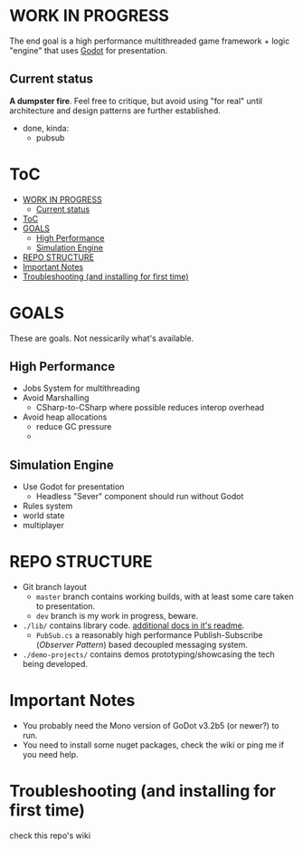 WORK IN PROGRESS
=============

The end goal is a high performance multithreaded game framework + logic "engine" that uses [Godot](https://godotengine.org/) for presentation.

Current status
-------
**A dumpster fire**.  Feel free to critique, but avoid using "for real" until architecture and  design patterns are further established.

- done, kinda:
  - pubsub


ToC
===
- [WORK IN PROGRESS](#work-in-progress)
	- [Current status](#current-status)
- [ToC](#toc)
- [GOALS](#goals)
	- [High Performance](#high-performance)
	- [Simulation Engine](#simulation-engine)
- [REPO STRUCTURE](#repo-structure)
- [Important Notes](#important-notes)
- [Troubleshooting (and installing for first time)](#troubleshooting-and-installing-for-first-time)


GOALS
========
These are goals.  Not nessicarily what's available.

High Performance
------------
- Jobs System for multithreading
- Avoid Marshalling
  - CSharp-to-CSharp where possible reduces interop overhead
- Avoid heap allocations
  - reduce GC pressure
  - 

Simulation Engine
------------
- Use Godot for presentation
  - Headless "Sever" component should run without Godot
- Rules system
- world state
- multiplayer

REPO STRUCTURE
==============

- Git branch layout
   - ```master``` branch contains working builds, with at least some care taken to presentation.  
   - ```dev``` branch is my work in progress, beware.
- ```./lib/``` contains library code.  [additional docs in it's readme](./lib/readme.md).
   - ```PubSub.cs``` a reasonably high performance Publish-Subscribe (*Observer Pattern*) based decoupled messaging system.
- ```./demo-projects/``` contains demos prototyping/showcasing the tech being developed.



Important Notes
====
- You probably need the Mono version of GoDot v3.2b5 (or newer?) to run.
- You need to install some nuget packages, check the wiki or ping me if you need help.



Troubleshooting (and installing for first time)
====
check this repo's wiki
